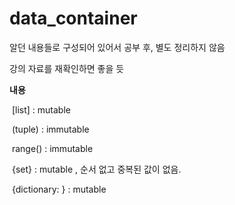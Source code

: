 # data_container

알던 내용들로 구성되어 있어서 공부 후, 별도 정리하지 않음

강의 자료를 재확인하면 좋을 듯



**내용**

​	[list] : mutable

​	(tuple) : immutable

​	range() : immutable

​	{set} : mutable , 순서 없고 중복된 값이 없음.

​	{dictionary: } : mutable
